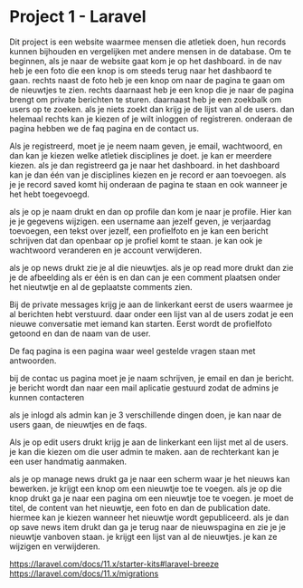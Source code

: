 # Project 1 - Laravel
Dit project is een website waarmee mensen die atletiek doen, hun records kunnen bijhouden en vergelijken met andere mensen in de database. 
Om te beginnen, als je naar de website gaat kom je op het dashboard. in de nav heb je een foto die een knop is om steeds terug naar het dashbaord te gaan. rechts naast de foto heb je een knop om naar de pagina te gaan om de nieuwtjes te zien. rechts daarnaast heb je een knop die je naar de pagina brengt om private berichten te sturen. daarnaast heb je een zoekbalk om users op te zoeken. als je niets zoekt dan krijg je de lijst van al de users. dan helemaal rechts kan je kiezen of je wilt inloggen of registreren. onderaan de pagina hebben we de faq pagina en de contact us.

Als je registreerd, moet je je neem naam geven, je email, wachtwoord, en dan kan je kiezen welke atletiek disciplines je doet. je kan er meerdere kiezen. 
als je dan registreerd ga je naar het dashboard. in het dashboard kan je dan één van je disciplines kiezen en je record er aan toevoegen. als je je record saved komt hij onderaan de pagina te staan en ook wanneer je het hebt toegevoegd. 

als je op je naam drukt en dan op profile dan kom je naar je profile. Hier kan je je gegevens wijzigen. een username aan jezelf geven, je verjaardag toevoegen, een tekst over jezelf, een profielfoto en je kan een bericht schrijven dat dan openbaar op je profiel komt te staan. je kan ook je wachtwoord veranderen en je account verwijderen. 

als je op news drukt zie je al die nieuwtjes. als je op read more drukt dan zie je de afbeelding als er één is en dan can je een comment plaatsen onder het nieutwtje en al de geplaatste comments zien. 

Bij de private messages krijg je aan de linkerkant eerst de users waarmee je al berichten hebt verstuurd. daar onder een lijst van al de users zodat je een nieuwe conversatie met iemand kan starten. Eerst wordt de profielfoto getoond en dan de naam van de user. 

De faq pagina is een pagina waar weel gestelde vragen staan met antwoorden.

bij de contac us pagina moet je je naam schrijven, je email en dan je bericht. je bericht wordt dan naar een mail aplicatie gestuurd zodat de admins je kunnen contacteren

als je inlogd als admin kan je 3 verschillende dingen doen, je kan naar de users gaan, de nieuwtjes en de faqs. 

Als je op edit users drukt krijg je aan de linkerkant een lijst met al de users. je kan die kiezen om die user admin te maken. aan de rechterkant kan je een user handmatig aanmaken. 

als je op manage news drukt ga je naar een scherm waar je het nieuws kan bewerken. je krijgt een knop om een nieuwtje toe te voegen. als je op die knop drukt ga je naar een pagina om een nieuwtje toe te voegen. je moet de titel, de content van het nieuwtje, een foto en dan de publication date. hiermee kan je kiezen wanneer het nieuwtje wordt gepubliceerd. als je dan op save news item drukt dan ga je terug naar de nieuwspagina en zie je je nieuwtje vanboven staan. je krijgt een lijst van al de nieuwtjes. je kan ze wijzigen en verwijderen. 




https://laravel.com/docs/11.x/starter-kits#laravel-breeze
https://laravel.com/docs/11.x/migrations


